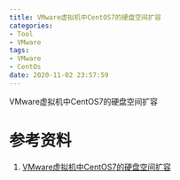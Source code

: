 ```yaml
---
title: VMware虚拟机中CentOS7的硬盘空间扩容
categories:
- Tool
- VMware
tags:
- VMware
- CentOs
date: 2020-11-02 23:57:59
---
```




VMware虚拟机中CentOS7的硬盘空间扩容

<!-- more -->

# 参考资料

1.  [VMware虚拟机中CentOS7的硬盘空间扩容](https://www.cnblogs.com/Sungeek/p/9084510.html)